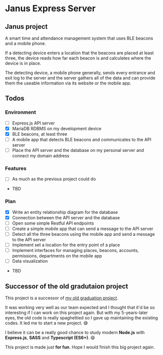 # Janus Express Server

## Janus project

A smart time and attendance management system that uses BLE beacons and a mobile phone.

If a detecting device enters a location that the beacons are placed at least three, the device reads how far each beacon is and calculates where the device is in place.

The detecting device, a mobile phone generally, sends every entrance and exit log to the server and the server gathers all of the data and can provide them the useable information via its website or the mobile app.

## Todos

### Environment

- [ ] Express.js API server
- [x] MariaDB RDBMS on my development device
- [x] BLE beacons, at least three
- [ ] A mobile app that detects BLE beacons and communicates to the API server
- [ ] Place the API server and the database on my personal server and connect my domain address

### Features

- [ ] As much as the previous project could do
- TBD

### Plan

- [x] Write an entity relationship diagram for the database
- [x] Connection between the API server and the database
- [ ] Open some simple Restful API endpoints
- [ ] Create a simple mobile app that can send a message to the API server
- [ ] Detect all the three beacons using the mobile app and send a message to the API server
- [ ] Implement set a location for the entry point of a place
- [ ] Implement interfaces for managing places, beacons, accounts, permissions, departments on the mobile app
- [ ] Data visualization
- TBD

## Successor of the old gradutaion project

This project is a successor of [my old graduation project](https://github.com/awesometic/207lab_iot_project).

It was working very well as our team expected and I thought that it'd be so interesting if I can work on this project again. But with my 5-years-later eyes, the old code is really spaghettied so I gave up maintaining the existing codes. It led me to start a new project. :sweat_smile:

I believe it can be a really good chance to study modern **Node.js** with **Express.js**, **SASS** and **Typescript (ES6+)**. :smile:

This project is made just **for fun**. Hope I would finish this big project again.
